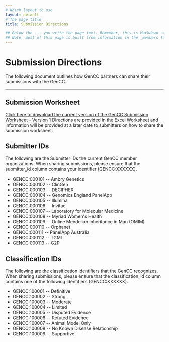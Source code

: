 ```yaml
---
# Which layout to use
layout: default
# The page title
title: Submission Directions

## Below the --- you write the page text. Remember, this is Markdown -> https://www.markdownguide.org/cheat-sheet
## Note, most of this page is built from information in the _members folder
---
```

# Submission Directions

The following document outlines how GenCC partners can share their submissions with the GenCC.

---

## Submission Worksheet
[Click here to download the current version of the GenCC Submission Worksheet - Version 1](/docs/gencc-submission-sheet-v1.xlsx)
Directions are provided in the Excel Worksheet and information will be provided at a later date to submitters on how to share the submission worksheet.

## Submitter IDs
The following are the Submitter IDs the current GenCC member organizations.  When sharing submissions, please ensure that the submitter_id column contains your identifier (GENCC:XXXXXX).
- GENCC:000101 -- Ambry Genetics
- GENCC:000102 -- ClinGen
- GENCC:000103 -- DECIPHER
- GENCC:000104 -- Genomics England PanelApp
- GENCC:000105 -- Illumina
- GENCC:000106 -- Invitae
- GENCC:000107 -- Laboratory for Molecular Medicine
- GENCC:000108 -- Myriad Women's Health
- GENCC:000109 -- Online Mendelian Inheritance in Man (OMIM)
- GENCC:000110 -- Orphanet
- GENCC:000111 -- PanelApp Australia
- GENCC:000112 -- TGMI
- GENCC:000113 -- G2P

## Classification IDs
The following are the classification identifiers that the GenCC recognizes. When sharing submissions, please ensure that the classification_id column contains one of the following identifiers (GENCC:XXXXXX).
- GENCC:100001 -- Definitive
- GENCC:100002 -- Strong
- GENCC:100003 -- Moderate
- GENCC:100004 -- Limited
- GENCC:100005 -- Disputed Evidence
- GENCC:100006 -- Refuted Evidence
- GENCC:100007 -- Animal Model Only
- GENCC:100008 -- No Known Disease Relationship
- GENCC:100009 -- Supportive